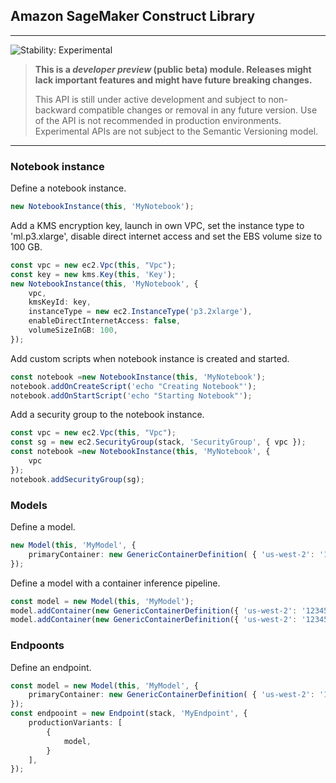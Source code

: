 ## Amazon SageMaker Construct Library
<!--BEGIN STABILITY BANNER-->

---

![Stability: Experimental](https://img.shields.io/badge/stability-Experimental-important.svg?style=for-the-badge)

> **This is a _developer preview_ (public beta) module. Releases might lack important features and might have
> future breaking changes.**
> 
> This API is still under active development and subject to non-backward
> compatible changes or removal in any future version. Use of the API is not recommended in production
> environments. Experimental APIs are not subject to the Semantic Versioning model.

---
<!--END STABILITY BANNER-->

### Notebook instance

Define a notebook instance.

```ts
new NotebookInstance(this, 'MyNotebook');
```

Add a KMS encryption key, launch in own VPC, set the instance type to 'ml.p3.xlarge', disable direct internet access and set the EBS volume size to 100 GB.

```ts
const vpc = new ec2.Vpc(this, "Vpc");
const key = new kms.Key(this, 'Key');
new NotebookInstance(this, 'MyNotebook', {
    vpc,
    kmsKeyId: key,
    instanceType = new ec2.InstanceType('p3.2xlarge'),
    enableDirectInternetAccess: false,
    volumeSizeInGB: 100,
});
```

Add custom scripts when notebook instance is created and started.

```ts
const notebook =new NotebookInstance(this, 'MyNotebook');
notebook.addOnCreateScript('echo "Creating Notebook"');
notebook.addOnStartScript('echo "Starting Notebook"');
```

Add a security group to the notebook instance.

```ts
const vpc = new ec2.Vpc(this, "Vpc");
const sg = new ec2.SecurityGroup(stack, 'SecurityGroup', { vpc });
const notebook =new NotebookInstance(this, 'MyNotebook', {
    vpc
});
notebook.addSecurityGroup(sg);
```

### Models

Define a model.

```ts
new Model(this, 'MyModel', {
    primaryContainer: new GenericContainerDefinition( { 'us-west-2': '123456789012.dkr.ecr.us-west-2.amazonaws.com/mymodel:latest' })
});
```

Define a model with a container inference pipeline.

```ts
const model = new Model(this, 'MyModel');
model.addContainer(new GenericContainerDefinition({ 'us-west-2': '123456789012.dkr.ecr.us-west-2.amazonaws.com/mymodel1:latest' }));
model.addContainer(new GenericContainerDefinition({ 'us-west-2': '123456789012.dkr.ecr.us-west-2.amazonaws.com/mymodel2:latest' }));
```

### Endpoonts

Define an endpoint.

```ts
const model = new Model(this, 'MyModel', {
    primaryContainer: new GenericContainerDefinition( { 'us-west-2': '123456789012.dkr.ecr.us-west-2.amazonaws.com/mymodel:latest' })
});
const endpooint = new Endpoint(stack, 'MyEndpoint', {
    productionVariants: [ 
        { 
            model,
        }   
    ],
});
```
